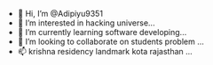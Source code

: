 - 👋 Hi, I’m @Adipiyu9351
- 👀 I’m interested in hacking universe...
- 🌱 I’m currently learning software developing...
- 💞️ I’m looking to collaborate on students problem ...
- 📫 krishna residency landmark kota rajasthan ...

<!---
Adipiyu9351/Adipiyu9351 is a ✨ special ✨ repository because its `README.md` (this file) appears on your GitHub profile.
You can click the Preview link to take a look at your changes.
--->
